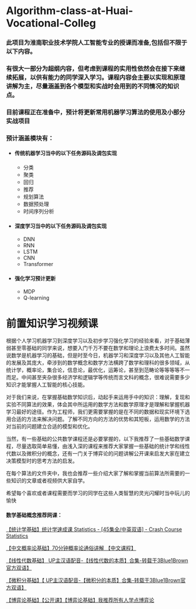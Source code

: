 # Algorithm-class-at-Huai-Vocational-Colleg

### 此项目为淮南职业技术学院人工智能专业的授课而准备,包括但不限于以下内容。

### 有很大一部分为超纲内容，但考虑到课程的实用性依然会在接下来继续拓展，以供有能力的同学深入学习。课程内容会主要以实现和原理讲解为主，尽量涵盖到各个模型和实战时会用到的不同情况的知识点。

### 目前课程正在准备中，预计将更新常用机器学习算法的使用及小部分实战项目

### 预计涵盖模块有：

* #### 传统机器学习当中的以下任务源码及调包实现

  * 分类
  * 聚类
  * 回归
  * 推荐
  * 规划算法
  * 数据预处理
  * 时间序列分析
* #### 深度学习当中的以下任务源码及调包实现

  * DNN
  * RNN
  * LSTM
  * CNN
  * Transformer
* #### 强化学习预计更新

  * MDP
  * Q-learning

# 前置知识学习视频课

根据个人学习机器学习到深度学习以及初步学习强化学习的经验来看，对于基础薄弱甚至零基础的同学来说，想要入门千万不要在数学和理论上浪费太多时间。虽然说数学是机器学习的基础，但是时至今日，机器学习和深度学习以及其他人工智能的发展及其庞大，牵涉到的数学概念和数学方法横跨了数学和理科的很多领域，从统计学，概率论，集合论，信息论，最优化，运筹论，甚至到范畴论等等等等不一而足。中间甚至夹杂很多经济学和逻辑学等传统而言文科的概念，很难说需要多少知识才能掌握人工智能的核心技能。

对于我们来说，在掌握基础数学知识后，动起手来运用手中的知识：理解，复现和实验不同算法的效果，体会其中所运用的数学方法和数学原理才是理解和掌握机器学习最好的途径。作为工程师，我们更需要掌握的是在不同的数据和现实环境下选用合适的方法来解决问题。了解不同方向的方法的优势和其短板，运用数学的方法对当前的问题建立合适的模型和优化。

当然，有一些基础的公共数学课程还是必要掌握的，以下我推荐了一些基础数学课程，尽量选取简单易懂，由浅入深的课程来推荐大家掌握一些基础的统计学和线性代数以及微积分的概念，还有一门关于博弈论的问题讲解公开课来启发大家在建立决策模型时的思考方法的启发。

在每个算法的文件夹中，我也会推荐一些介绍大家了解和掌握当前算法所需要的一些知识的文章或者视频供大家自学。

希望每个喜欢或者课程需要而学习的同学在这些人类智慧的灵光闪耀时当中玩儿的愉快

#### 数学基础概念推荐网课：

[【统计学基础】统计学速成课 Statistics - [45集全/中英双语] - Crash Course Statistics](https://www.bilibili.com/video/av84276673/?p=&vd_source=ce2c265fe654b727a504cf64875b6105)

[【中文概率论基础】70分钟概率论通俗讲解 【中文课程】](https://www.bilibili.com/video/BV1fM411f7cX/?buvid=Z54EC55A3FFA99FD44CFB9332BE8961B69B9&is_story_h5=false&mid=uL3MQa8LoOiDbD2ugbClFg%3D%3D&p=1&plat_id=114&share_from=ugc&share_medium=iphone&share_plat=ios&share_source=GENERIC&share_tag=s_i&timestamp=1701650770&unique_k=awDBrFT&up_id=495226768&vd_source=ce2c265fe654b727a504cf64875b6105)

[【线性代数基础】 UP主汉语配音-【线性代数的本质】合集-转载于3Blue1Brown官方双语】](https://www.bilibili.com/video/BV1ib411t7YR/?spm_id_from=333.337.search-card.all.click&vd_source=ce2c265fe654b727a504cf64875b6105)

[【微积分基础】【 UP主汉语配音-【微积分的本质】合集-转载于3Blue1Brown官方双语】](https://www.bilibili.com/video/BV1ob411y7L9/?spm_id_from=333.337.search-card.all.click&vd_source=ce2c265fe654b727a504cf64875b6105)

[【博弈论基础】【公开课】【博弈论基础】我推荐所有人学点博弈论](https://www.bilibili.com/video/BV1eT411A7d1/?vd_source=ce2c265fe654b727a504cf64875b6105)
